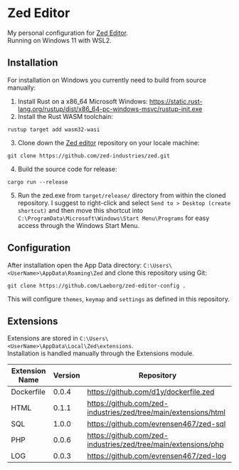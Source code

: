 # Zed Editor
My personal configuration for [Zed Editor](https://github.com/zed-industries/zed).  
Running on Windows 11 with WSL2.

## Installation
For installation on Windows you currently need to build from source manually:
1. Install Rust on a x86_64 Microsoft Windows: https://static.rust-lang.org/rustup/dist/x86_64-pc-windows-msvc/rustup-init.exe
2. Install the Rust WASM toolchain:
```
rustup target add wasm32-wasi
```
3. Clone down the [Zed editor](https://github.com/zed-industries/zed) repository on your locale machine:
```
git clone https://github.com/zed-industries/zed.git
```
4. Build the source code for release:
```
cargo run --release
```
5. Run the zed.exe from `target/release/` directory from within the cloned repository. I suggest to right-click and select `Send to > Desktop (create shortcut)` and then move this shortcut into `C:\ProgramData\Microsoft\Windows\Start Menu\Programs` for easy access through the Windows Start Menu.

## Configuration
After installation open the App Data directory: `C:\Users\<UserName>\AppData\Roaming\Zed` and clone this repository using Git:
```
git clone https://github.com/Laeborg/zed-editor-config .
```

This will configure `themes`, `keymap` and `settings` as defined in this repository.

## Extensions
Extensions are stored in `C:\Users\<UserName>\AppData\Local\Zed\extensions`.  
Installation is handled manually through the Extensions module.  

| Extension Name | Version | Repository |
| -------------- | ------- | ---------- |
| Dockerfile     | 0.0.4   | https://github.com/d1y/dockerfile.zed |
| HTML           | 0.1.1   | https://github.com/zed-industries/zed/tree/main/extensions/html |
| SQL            | 1.0.0   | https://github.com/evrensen467/zed-sql |
| PHP            | 0.0.6   | https://github.com/zed-industries/zed/tree/main/extensions/php |
| LOG            | 0.0.3   | https://github.com/evrensen467/zed-log |
